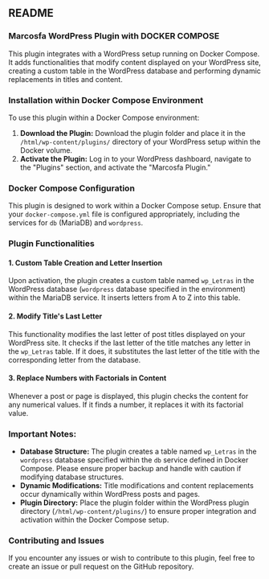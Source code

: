 ## README

### Marcosfa WordPress Plugin with DOCKER COMPOSE

This plugin integrates with a WordPress setup running on Docker Compose. It adds functionalities that modify content displayed on your WordPress site, creating a custom table in the WordPress database and performing dynamic replacements in titles and content.

### Installation within Docker Compose Environment

To use this plugin within a Docker Compose environment:

1. **Download the Plugin:** Download the plugin folder and place it in the `/html/wp-content/plugins/` directory of your WordPress setup within the Docker volume.
2. **Activate the Plugin:** Log in to your WordPress dashboard, navigate to the "Plugins" section, and activate the "Marcosfa Plugin."

### Docker Compose Configuration

This plugin is designed to work within a Docker Compose setup. Ensure that your `docker-compose.yml` file is configured appropriately, including the services for `db` (MariaDB) and `wordpress`.

### Plugin Functionalities

#### 1. Custom Table Creation and Letter Insertion

Upon activation, the plugin creates a custom table named `wp_Letras` in the WordPress database (`wordpress` database specified in the environment) within the MariaDB service. It inserts letters from A to Z into this table.

#### 2. Modify Title's Last Letter

This functionality modifies the last letter of post titles displayed on your WordPress site. It checks if the last letter of the title matches any letter in the `wp_Letras` table. If it does, it substitutes the last letter of the title with the corresponding letter from the database.

#### 3. Replace Numbers with Factorials in Content

Whenever a post or page is displayed, this plugin checks the content for any numerical values. If it finds a number, it replaces it with its factorial value.

### Important Notes:

- **Database Structure:** The plugin creates a table named `wp_Letras` in the `wordpress` database specified within the `db` service defined in Docker Compose. Please ensure proper backup and handle with caution if modifying database structures.
- **Dynamic Modifications:** Title modifications and content replacements occur dynamically within WordPress posts and pages.
- **Plugin Directory:** Place the plugin folder within the WordPress plugin directory (`/html/wp-content/plugins/`) to ensure proper integration and activation within the Docker Compose setup.

### Contributing and Issues

If you encounter any issues or wish to contribute to this plugin, feel free to create an issue or pull request on the GitHub repository.


